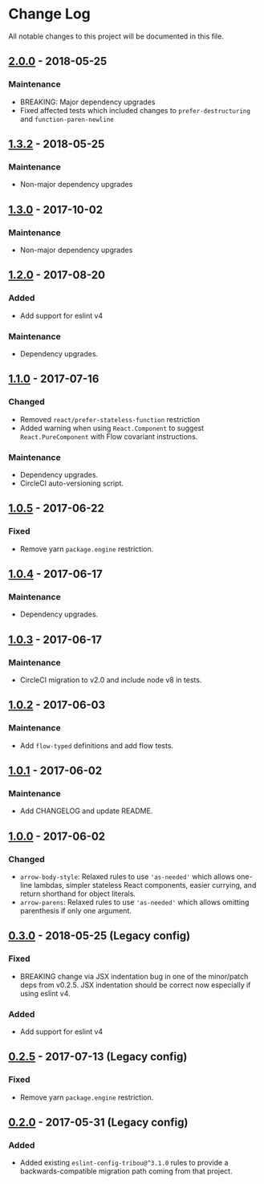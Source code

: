 # Change Log

All notable changes to this project will be documented in this file.

## [2.0.0] - 2018-05-25
### Maintenance
- BREAKING: Major dependency upgrades
- Fixed affected tests which included changes to `prefer-destructuring` and
  `function-paren-newline`

## [1.3.2] - 2018-05-25
### Maintenance
- Non-major dependency upgrades

## [1.3.0] - 2017-10-02
### Maintenance
- Non-major dependency upgrades

## [1.2.0] - 2017-08-20
### Added
- Add support for eslint v4
### Maintenance
- Dependency upgrades.

## [1.1.0] - 2017-07-16
### Changed
- Removed `react/prefer-stateless-function` restriction
- Added warning when using `React.Component` to suggest `React.PureComponent`
  with Flow covariant instructions.
### Maintenance
- Dependency upgrades.
- CircleCI auto-versioning script.

## [1.0.5] - 2017-06-22
### Fixed
- Remove yarn `package.engine` restriction.

## [1.0.4] - 2017-06-17
### Maintenance
- Dependency upgrades.

## [1.0.3] - 2017-06-17
### Maintenance
- CircleCI migration to v2.0 and include node v8 in tests.

## [1.0.2] - 2017-06-03
### Maintenance
- Add `flow-typed` definitions and add flow tests.

## [1.0.1] - 2017-06-02
### Maintenance
- Add CHANGELOG and update README.

## [1.0.0] - 2017-06-02
### Changed
- `arrow-body-style`: Relaxed rules to use `'as-needed'` which allows one-line
  lambdas, simpler stateless React components, easier currying, and return
  shorthand for object literals.
- `arrow-parens`: Relaxed rules to use `'as-needed'` which allows omitting
  parenthesis if only one argument.

## [0.3.0] - 2018-05-25 (Legacy config)
### Fixed
- BREAKING change via JSX indentation bug in one of the minor/patch deps from v0.2.5. JSX indentation should be correct now especially if using eslint v4.
### Added
- Add support for eslint v4

## [0.2.5] - 2017-07-13 (Legacy config)
### Fixed
- Remove yarn `package.engine` restriction.

## [0.2.0] - 2017-05-31 (Legacy config)
### Added
- Added existing `eslint-config-tribou@^3.1.0` rules to provide a
  backwards-compatible migration path coming from that project.

[2.0.0]: https://github.com/tribou/eslint-plugin-tribou/compare/v1.3.2...v2.0.0
[1.3.2]: https://github.com/tribou/eslint-plugin-tribou/compare/v1.3.0...v1.3.2
[1.3.0]: https://github.com/tribou/eslint-plugin-tribou/compare/v1.2.0...v1.3.0
[1.2.0]: https://github.com/tribou/eslint-plugin-tribou/compare/v1.1.0...v1.2.0
[1.1.0]: https://github.com/tribou/eslint-plugin-tribou/compare/v1.0.5...v1.1.0
[1.0.5]: https://github.com/tribou/eslint-plugin-tribou/compare/v1.0.4...v1.0.5
[1.0.4]: https://github.com/tribou/eslint-plugin-tribou/compare/v1.0.3...v1.0.4
[1.0.3]: https://github.com/tribou/eslint-plugin-tribou/compare/v1.0.2...v1.0.3
[1.0.2]: https://github.com/tribou/eslint-plugin-tribou/compare/v1.0.1...v1.0.2
[1.0.1]: https://github.com/tribou/eslint-plugin-tribou/compare/v1.0.0...v1.0.1
[1.0.0]: https://github.com/tribou/eslint-plugin-tribou/compare/v0.2.0...v1.0.0
[0.3.0]: https://github.com/tribou/eslint-plugin-tribou/compare/v0.2.5...v0.3.0
[0.2.5]: https://github.com/tribou/eslint-plugin-tribou/compare/v0.2.4...v0.2.5
[0.2.0]: https://github.com/tribou/eslint-plugin-tribou/compare/v0.1.0...v0.2.0
